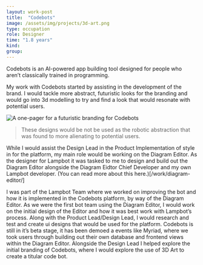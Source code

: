 ```yaml
---
layout: work-post
title:  "Codebots"
image: /assets/img/projects/3d-art.png
type: occupation
role: Designer
time: "1.8 years"
kind:
group:
---
```


Codebots is an AI-powered app building tool designed for people who aren’t classically trained in programming.

My work with Codebots started by assisting in the development of the brand. I would tackle more abstract, futuristic looks for the branding and would go into 3d modelling to try and find a look that would resonate with potential users.

![A one-pager for a futuristic branding for Codebots](/assets/img/work/cb-brand-exploration.png "A one-pager for a futuristic branding for Codebots")
> These designs would be not be used as the robotic abstraction that was found to more alienating to potential users.

While I would assist the Design Lead in the Product Implementation of style in for the platform, my main role would be working on the Diagram Editor. As the designer for Lampbot it was tasked to me to design and build out the Diagram Editor alongside the Diagram Eidtor Chief Developer and my own Lampbot developer. (You can read more about this here.)[/work/diagram-editor/]



I was part of the Lampbot Team where we worked on improving the bot and how it is implemented in the Codebots platform, by way of the Diagram Editor. As we were the first bot team using the Diagram Editor, I would work on the initial design of the Editor and how it was best work with Lampbot’s process.
Along with the Product Lead/Design Lead, I would research and test and create ui designs that would be used for the platform.
Codebots is still in it’s beta stage, it has been demoed a events like Myriad, where we took users through building out their own database and frontend views within the Diagram Editor.
Alongside the Design Lead I helped explore the initial branding of Codebots, where I would explore the use of 3D Art to create a titular code bot. 